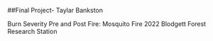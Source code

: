 ##Final Project- Taylar Bankston

Burn Severity Pre and Post Fire: Mosquito Fire 2022
Blodgett Forest Research Station



